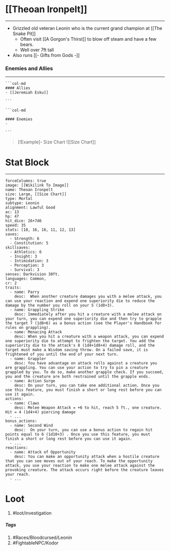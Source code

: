 # [[Theoan Ironpelt]]
---
- Grizzled old veteran Leonin who is the current grand champion at [[The Snake Pit]]
	- Often visit [[A Gorgon's Thirst]] to blow off steam and have a few bears.
	- Well over 7ft tall
- Also runs [[- Gifts from Gods -]]

### Enemies and Allies
---
````col
```col-md
#### Allies
- [[Jeremiah Esku]]

```

```col-md

#### Enemies
- 

```
````
>[!Example]- Size Chart
> ![[Size Chart]]

# Stat Block
---
```statblock
forceColumns: true
image: [[Wikilink To Image]]
name: Theoan Ironpelt
size: Large, [[Size Chart]]
type: Mortal
subtype: Leonin
alignment: Lawful Good
ac: 13
hp: 47
hit_dice: 26+7d6
speed: 35
stats: [18, 16, 16, 11, 12, 13]
saves:
  - Strength: 6
  - Constitution: 5
skillsaves:
  - Athletics: 6
  - Insight: 3
  - Intimidation: 3
  - Perception: 3
  - Survival: 3
senses: Darkvision 30ft.
languages: Common, 
cr: 2
traits:
  - name: Parry
    desc:  When another creature damages you with a melee attack, you can use your reaction and expend one superiority die to reduce the damage by the number you roll on your 5 (1d8+3).
  - name: Grappling Strike
    desc: Immediately after you hit a creature with a melee attack on your turn, you can expend one superiority die and then try to grapple the target 7 (1d8+6) as a bonus action (see the Player's Handbook for rules on grappling).
  - name: Menacing Attack
    desc: When you hit a creature with a weapon attack, you can expend one superiority die to attempt to frighten the target. You add the superiority die to the attack's 8 (1d4+1d8+4) damage roll, and the target must make a Wisdom saving throw. On a failed save, it is frightened of you until the end of your next turn.
  - name: Grappler 
    desc: You have advantage on attack rolls against a creature you are grappling. You can use your action to try to pin a creature grappled by you. To do so, make another grapple check. If you succeed, you and the creature are both restrained until the grapple ends.
  - name: Action Surge 
    desc: On your turn, you can take one additional action. Once you use this feature, you must finish a short or long rest before you can use it again.
actions:
  - name: Claws
    desc: Melee Weapon Attack = +6 to hit, reach 5 ft., one creature. Hit = 4 (1d4+4) piercing damage
  - ...
bonus_actions:
  - name: Second Wind
    desc:  On your turn, you can use a bonus action to regain hit points equal to 6 (1d10+3) . Once you use this feature, you must finish a short or long rest before you can use it again.
  - ...
reactions:
  - name: Attack of Opportunity
    desc: You can make an opportunity attack when a hostile creature that you can see moves out of your reach. To make the opportunity attack, you use your reaction to make one melee attack against the provoking creature. The attack occurs right before the creature leaves your reach.
  - ...
```

# Loot
1. #loot/investigation 

##### Tags
1. #Races/Bloodcursed/Leonin
2. #FightableNPC/Kodor